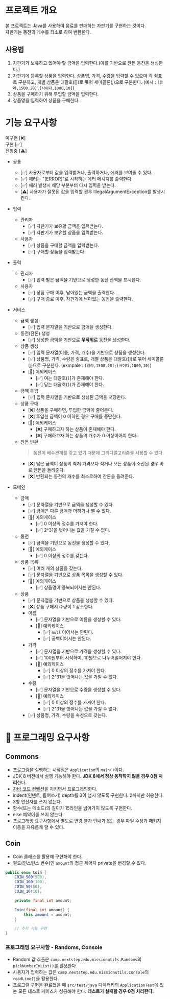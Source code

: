 
# 프로젝트 개요
본 프로젝트는 Java를 사용하여 음료를 판매하는 자판기를 구현하는 것이다.  
자판기는 동전의 개수를 최소로 하여 반환한다.

## 사용법
1. 자판기가 보유하고 있어야 할 금액을 입력한다.(이를 기반으로 잔돈 동전을 생성한다.)
2. 자판기에 등록할 상품을 입력한다. 상품명, 가격, 수량을 입력할 수 있으며 각 쉼표로 구분하고, 개별 상품은 대괄호([])로 묶어 세미콜론(;)으로 구분한다. (예시 : `[콜라,1500,20];[사이다,1000,10]`)
3. 상품을 구매하기 위해 투입할 금액을 입력한다.
4. 상품명을 입력하여 상품을 구매한다.

<!-- # 다이어그램 -->

# 기능 요구사항
미구현 [❌]  
구현 [✅]  
진행중 [⚠️]


- 공통
    - [✅] 사용자로부터 값을 입력받거나, 출력하거나, 에러를 보여줄 수 있다.
    - [✅] 에러는 "[ERROR]"로 시작하는 에러 메시지를 출력한다.
    - [✅] 에러 발생시 해당 부분부터 다시 입력을 받는다.
    - [⚠️] 사용자가 잘못된 값을 입력할 경우 IllegalArgumentException를 발생시킨다.
    
- 입력
    - 관리자
        - [✅] 자판기가 보유할 금액을 입력받는다.
        - [✅] 자판기가 보유할 상품을 입력받는다.
    - 사용자
        - [✅] 상품을 구매할 금액을 입력받는다.
        - [✅] 구매할 상품을 입력받는다.

- 출력
    - 관리자
        - [✅] 입력 받은 금액을 기반으로 생성한 동전 잔액을 표시한다.
    - 사용자
        - [✅] 상품 구매 이후, 남아있는 금액을 출력한다.
        - [✅] 구매 종료 이후, 자판기에 남아있는 동전을 출력한다.

- 서비스
    - 금액 생성
        - [✅] 입력 문자열을 기반으로 금액을 생성한다.
    - 동전(잔돈) 생성
        - [✅] 생성한 금액을 기반으로 __무작위로__ 동전을 생성한다.
    - 상품 생성
        - [✅] 입력 문자열(이름, 가격, 개수)을 기반으로 상품을 생성한다.
        - [✅] 상품명, 가격, 수량은 쉼표로, 개별 상품은 대괄호([])로 묶어 세미콜론(;)으로 구분한다. (exmpale : `[콜라,1500,20];[사이다,1000,10]`)
        - [🚨] 예외케이스
            - [✅] 여는 대괄호(`[`]가 존재해야 한다.
            - [✅] 닫는 대괄호(`]`)가 존재해야 한다.
    - 금액 투입
        - [✅] 입력 문자열을 기반으로 생성된 금액을 저장한다.
    - 상품 구매
        - [❌] 상품을 구매하면, 투입한 금액이 줄어든다.
        - [❌] 투입한 금액이 0 이하인 경우 구매를 중단한다.
        - [🚨] 예외케이스
            - [❌] 구매하고자 하는 상품이 존재해야 한다.
            - [❌] 구매하고자 하는 상품의 개수가 0 이상이어야 한다.
    - 잔돈 반환
      > 동전이 배수관계를 갖고 있기 때문에 그리디알고리즘을 사용할 수 있다.
        - [❌] 남은 금액이 상품의 최저 가격보다 적거나 모든 상품이 소진된 경우 바로 잔돈을 돌려준다.
        - [❌] 반환되는 동전의 개수를 최소로하여 잔돈을 돌려준다.

- 도메인
    - 금액
        - [✅] 문자열을 기반으로 금액을 생성할 수 있다.
        - [✅] 금액은 다른 금액과 더하거나 뺄 수 있다.
        - [🚨] 예외케이스
            - [✅] 0 이상의 정수를 가져야 한다.
            - [✅] 2^31을 벗어나는 값을 가질 수 없다.
    - 동전
        - [✅] 금액을 기반으로 동전을 생성할 수 있다.
        - [🚨] 예외케이스
            - [✅] 0 이상의 정수를 갖는다.
    - 상품 목록
        - [✅] 여러 개의 상품을 갖는다.
        - [✅] 문자열을 기반으로 상품 목록을 생성할 수 있다.
        - [🚨] 예외케이스
            - [✅] 상품명이 중복되어서는 안된다.
    - 상품
        - [✅] 문자열을 기반으로 상품을 생성할 수 있다.
        - [❌] 상품 구매시 수량이 1 감소한다.
        - 이름
            - [✅] 문자열을 기반으로 이름을 생성할 수 있다.
            - [🚨] 예외케이스
                - [✅] `null` 이어서는 안된다.
                - [✅] 공백이어서는 안된다.
        - 가격
            - [✅] 문자열을 기반으로 가격을 생성할 수 있다.
            - [✅] 100원부터 시작하며, 10원으로 나누어떨어져야 한다.
            - [🚨] 예외케이스
                - [✅] 0 이상의 정수를 가져야 한다.
                - [✅] 2^31을 벗어나는 값을 가질 수 없다.
        - 수량
            - [✅] 문자열을 기반으로 수량을 생성할 수 있다.
            - [🚨] 예외케이스
                - [✅] 0 이상의 정수를 가져야 한다.
                - [✅] 2^31을 벗어나는 값을 가질 수 없다.
        - [✅] 상품명, 가격, 수량을 속성으로 갖는다.

# 🎱 프로그래밍 요구사항

## Commons
- 프로그램을 실행하는 시작점은 `Application`의 `main()`이다.
- JDK 8 버전에서 실행 가능해야 한다. **JDK 8에서 정상 동작하지 않을 경우 0점 처리**한다.
- [자바 코드 컨벤션](https://naver.github.io/hackday-conventions-java)을 지키면서 프로그래밍한다.
- indent(인덴트, 들여쓰기) depth를 3이 넘지 않도록 구현한다. 2까지만 허용한다.
- 3항 연산자를 쓰지 않는다.
- 함수(또는 메소드)의 길이가 15라인을 넘어가지 않도록 구현한다.
- else 예약어를 쓰지 않는다.
- 프로그래밍 요구사항에서 별도로 변경 불가 안내가 없는 경우 파일 수정과 패키지 이동을 자유롭게 할 수 있다.

## Coin

- Coin 클래스를 활용해 구현해야 한다.
- 필드(인스턴스 변수)인 `amount`의 접근 제어자 private을 변경할 수 없다.

```java
public enum Coin {
    COIN_500(500),
    COIN_100(100),
    COIN_50(50),
    COIN_10(10);

    private final int amount;

    Coin(final int amount) {
        this.amount = amount;
    }

    // 추가 기능 구현
}
```

### 프로그래밍 요구사항 - Randoms, Console

- Random 값 추출은 `camp.nextstep.edu.missionutils.Randoms`의 `pickNumberInList()`를 활용한다.
- 사용자가 입력하는 값은 `camp.nextstep.edu.missionutils.Console`의 `readLine()`을 활용한다.
- 프로그램 구현을 완료했을 때 `src/test/java` 디렉터리의 `ApplicationTest`에 있는 모든 테스트 케이스가 성공해야 한다. **테스트가 실패할 경우 0점 처리한다.**
